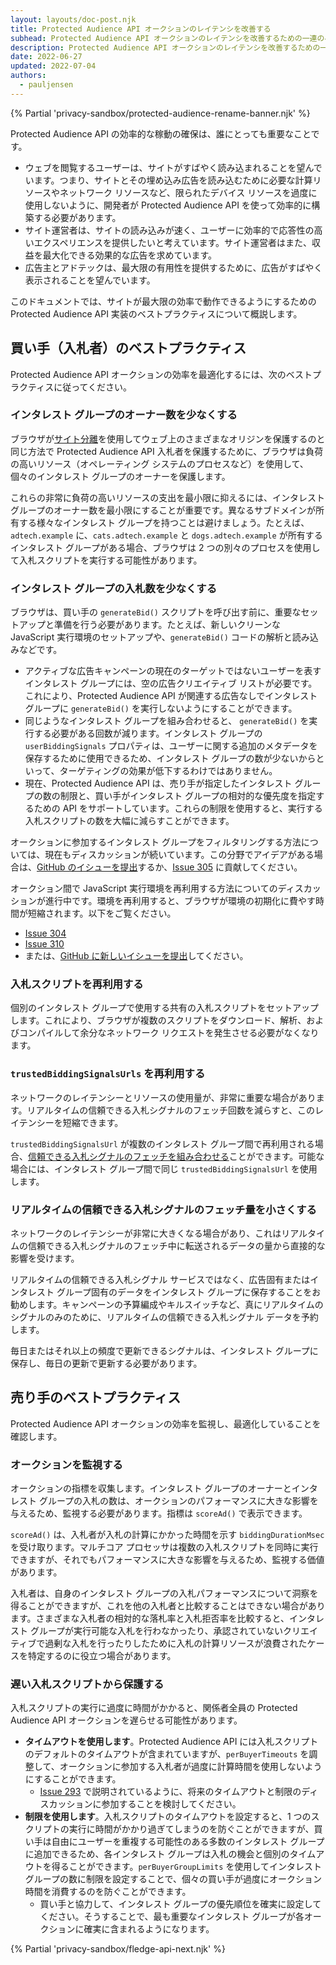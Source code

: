 ```yaml
---
layout: layouts/doc-post.njk
title: Protected Audience API オークションのレイテンシを改善する
subhead: Protected Audience API オークションのレイテンシを改善するための一連のベストプラクティスを確認します。
description: Protected Audience API オークションのレイテンシを改善するための一連のベストプラクティスを確認します。
date: 2022-06-27
updated: 2022-07-04
authors:
  - pauljensen
---
```


{% Partial 'privacy-sandbox/protected-audience-rename-banner.njk' %}

Protected Audience API の効率的な稼動の確保は、誰にとっても重要なことです。

- ウェブを閲覧するユーザーは、サイトがすばやく読み込まれることを望んでいます。つまり、サイトとその埋め込み広告を読み込むために必要な計算リソースやネットワーク リソースなど、限られたデバイス リソースを過度に使用しないように、開発者が Protected Audience API を使って効率的に構築する必要があります。
- サイト運営者は、サイトの読み込みが速く、ユーザーに効率的で応答性の高いエクスペリエンスを提供したいと考えています。サイト運営者はまた、収益を最大化できる効果的な広告を求めています。
- 広告主とアドテックは、最大限の有用性を提供するために、広告がすばやく表示されることを望んでいます。

このドキュメントでは、サイトが最大限の効率で動作できるようにするための Protected Audience API 実装のベストプラクティスについて概説します。

## 買い手（入札者）のベストプラクティス

Protected Audience API オークションの効率を最適化するには、次のベストプラクティスに従ってください。

### インタレスト グループのオーナー数を少なくする

ブラウザが[サイト分離](https://www.chromium.org/Home/chromium-security/site-isolation/)を使用してウェブ上のさまざまなオリジンを保護するのと同じ方法で Protected Audience API 入札者を保護するために、ブラウザは負荷の高いリソース（オペレーティング システムのプロセスなど）を使用して、個々のインタレスト グループのオーナーを保護します。

これらの非常に負荷の高いリソースの支出を最小限に抑えるには、インタレスト グループのオーナー数を最小限にすることが重要です。異なるサブドメインが所有する様々なインタレスト グループを持つことは避けましょう。たとえば、 `adtech.example` に、`cats.adtech.example` と `dogs.adtech.example` が所有するインタレスト グループがある場合、ブラウザは 2 つの別々のプロセスを使用して入札スクリプトを実行する可能性があります。

### インタレスト グループの入札数を少なくする

ブラウザは、買い手の `generateBid()` スクリプトを呼び出す前に、重要なセットアップと準備を行う必要があります。たとえば、新しいクリーンな JavaScript 実行環境のセットアップや、`generateBid()` コードの解析と読み込みなどです。

- アクティブな広告キャンペーンの現在のターゲットではないユーザーを表すインタレスト グループには、空の広告クリエイティブ リストが必要です。これにより、Protected Audience API が関連する広告なしでインタレスト グループに `generateBid()` を実行しないようにすることができます。
- 同じようなインタレスト グループを組み合わせると、 `generateBid()` を実行する必要がある回数が減ります。インタレスト グループの `userBiddingSignals` プロパティは、ユーザーに関する追加のメタデータを保存するために使用できるため、インタレスト グループの数が少ないからといって、ターゲティングの効果が低下するわけではありません。
- 現在、Protected Audience API は、売り手が指定したインタレスト グループの数の制限と、買い手がインタレスト グループの相対的な優先度を指定するための API をサポートしています。これらの制限を使用すると、実行する入札スクリプトの数を大幅に減らすことができます。

オークションに参加するインタレスト グループをフィルタリングする方法については、現在もディスカッションが続いています。この分野でアイデアがある場合は、[GitHub のイシューを提出](https://github.com/WICG/turtledove/issues/new)するか、[Issue 305](https://github.com/WICG/turtledove/issues/305) に貢献してください。

オークション間で JavaScript 実行環境を再利用する方法についてのディスカッションが進行中です。環境を再利用すると、ブラウザが環境の初期化に費やす時間が短縮されます。以下をご覧ください。

- [Issue 304](https://github.com/WICG/turtledove/issues/304)
- [Issue 310](https://github.com/WICG/turtledove/issues/310)
- または、[GitHub に新しいイシューを提出](https://github.com/WICG/turtledove/issues/new)してください。

### 入札スクリプトを再利用する

個別のインタレスト グループで使用する共有の入札スクリプトをセットアップします。これにより、ブラウザが複数のスクリプトをダウンロード、解析、およびコンパイルして余分なネットワーク リクエストを発生させる必要がなくなります。

### `trustedBiddingSignalsUrls` を再利用する

ネットワークのレイテンシーとリソースの使用量が、非常に重要な場合があります。リアルタイムの信頼できる入札シグナルのフェッチ回数を減らすと、このレイテンシーを短縮できます。

`trustedBiddingSignalsUrl` が複数のインタレスト グループ間で再利用される場合、[信頼できる入札シグナルのフェッチを組み合わせる](https://github.com/WICG/turtledove/blob/main/FLEDGE.md#11-joining-interest-groups)ことができます。可能な場合には、インタレスト グループ間で同じ `trustedBiddingSignalsUrl` を使用します。

### リアルタイムの信頼できる入札シグナルのフェッチ量を小さくする

ネットワークのレイテンシーが非常に大きくなる場合があり、これはリアルタイムの信頼できる入札シグナルのフェッチ中に転送されるデータの量から直接的な影響を受けます。

リアルタイムの信頼できる入札シグナル サービスではなく、広告固有またはインタレスト グループ固有のデータをインタレスト グループに保存することをお勧めします。キャンペーンの予算編成やキルスイッチなど、真にリアルタイムのシグナルのみのために、リアルタイムの信頼できる入札シグナル データを予約します。

毎日またはそれ以上の頻度で更新できるシグナルは、インタレスト グループに保存し、毎日の更新で更新する必要があります。

## 売り手のベストプラクティス

Protected Audience API オークションの効率を監視し、最適化していることを確認します。

### オークションを監視する

オークションの指標を収集します。インタレスト グループのオーナーとインタレスト グループの入札の数は、オークションのパフォーマンスに大きな影響を与えるため、監視する必要があります。指標は `scoreAd()` で表示できます。

`scoreAd()` は、入札者が入札の計算にかかった時間を示す `biddingDurationMsec` を受け取ります。マルチコア プロセッサは複数の入札スクリプトを同時に実行できますが、それでもパフォーマンスに大きな影響を与えるため、監視する価値があります。

入札者は、自身のインタレスト グループの入札パフォーマンスについて洞察を得ることができますが、これを他の入札者と比較することはできない場合があります。さまざまな入札者の相対的な落札率と入札拒否率を比較すると、インタレスト グループが実行可能な入札を行わなかったり、承認されていないクリエイティブで過剰な入札を行ったりしたために入札の計算リソースが浪費されたケースを特定するのに役立つ場合があります。

### 遅い入札スクリプトから保護する

入札スクリプトの実行に過度に時間がかかると、関係者全員の Protected Audience API オークションを遅らせる可能性があります。

- **タイムアウトを使用します**。Protected Audience API には入札スクリプトのデフォルトのタイムアウトが含まれていますが、`perBuyerTimeouts` を調整して、オークションに参加する入札者が過度に計算時間を使用しないようにすることができます。
    - [Issue 293](https://github.com/WICG/turtledove/issues/293) で説明されているように、将来のタイムアウトと制限のディスカッションに参加することを検討してください。
- **制限を使用します**。入札スクリプトのタイムアウトを設定すると、1 つのスクリプトの実行に時間がかかり過ぎてしまうのを防ぐことができますが、買い手は自由にユーザーを重複する可能性のある多数のインタレスト グループに追加できるため、各インタレスト グループは入札の機会と個別のタイムアウトを得ることができます。`perBuyerGroupLimits` を使用してインタレスト グループの数に制限を設定することで、個々の買い手が過度にオークション時間を消費するのを防ぐことができます。
    - 買い手と協力して、インタレスト グループの優先順位を確実に設定してください。そうすることで、最も重要なインタレスト グループが各オークションに確実に含まれるようになります。

{% Partial 'privacy-sandbox/fledge-api-next.njk' %}
